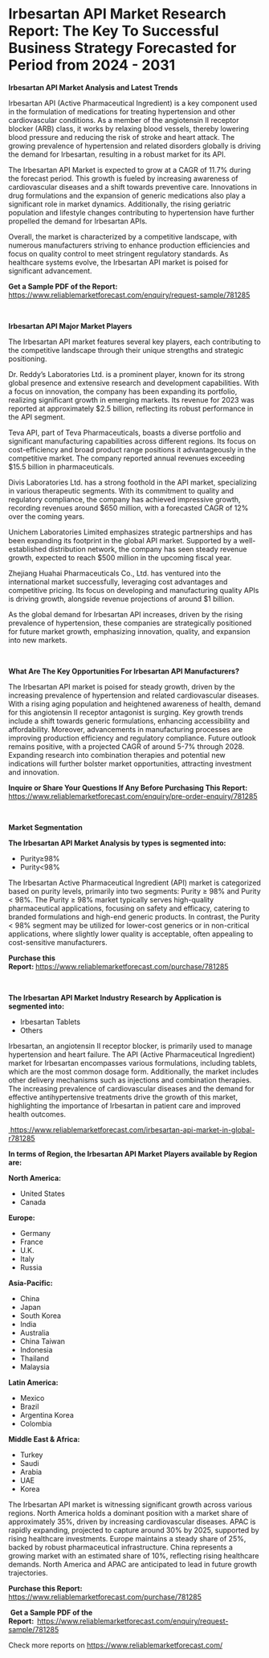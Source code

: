 <p><h1>Irbesartan API Market Research Report: The Key To Successful Business Strategy Forecasted for Period from 2024 - 2031</h1></p><p><strong>Irbesartan API Market Analysis and Latest Trends</strong></p>
<p><p>Irbesartan API (Active Pharmaceutical Ingredient) is a key component used in the formulation of medications for treating hypertension and other cardiovascular conditions. As a member of the angiotensin II receptor blocker (ARB) class, it works by relaxing blood vessels, thereby lowering blood pressure and reducing the risk of stroke and heart attack. The growing prevalence of hypertension and related disorders globally is driving the demand for Irbesartan, resulting in a robust market for its API.</p><p>The Irbesartan API Market is expected to grow at a CAGR of 11.7% during the forecast period. This growth is fueled by increasing awareness of cardiovascular diseases and a shift towards preventive care. Innovations in drug formulations and the expansion of generic medications also play a significant role in market dynamics. Additionally, the rising geriatric population and lifestyle changes contributing to hypertension have further propelled the demand for Irbesartan APIs.</p><p>Overall, the market is characterized by a competitive landscape, with numerous manufacturers striving to enhance production efficiencies and focus on quality control to meet stringent regulatory standards. As healthcare systems evolve, the Irbesartan API market is poised for significant advancement.</p></p>
<p><strong>Get a Sample PDF of the Report:&nbsp;</strong> <a href="https://www.reliablemarketforecast.com/enquiry/request-sample/781285?utm_campaign=1903&utm_medium=2&utm_source=Github&utm_content=ia&utm_term=30122024&utm_id=irbesartan-api">https://www.reliablemarketforecast.com/enquiry/request-sample/781285</a></p>
<p>&nbsp;</p>
<p><strong>Irbesartan API Major Market Players</strong></p>
<p><p>The Irbesartan API market features several key players, each contributing to the competitive landscape through their unique strengths and strategic positioning. </p><p>Dr. Reddy’s Laboratories Ltd. is a prominent player, known for its strong global presence and extensive research and development capabilities. With a focus on innovation, the company has been expanding its portfolio, realizing significant growth in emerging markets. Its revenue for 2023 was reported at approximately $2.5 billion, reflecting its robust performance in the API segment.</p><p>Teva API, part of Teva Pharmaceuticals, boasts a diverse portfolio and significant manufacturing capabilities across different regions. Its focus on cost-efficiency and broad product range positions it advantageously in the competitive market. The company reported annual revenues exceeding $15.5 billion in pharmaceuticals.</p><p>Divis Laboratories Ltd. has a strong foothold in the API market, specializing in various therapeutic segments. With its commitment to quality and regulatory compliance, the company has achieved impressive growth, recording revenues around $650 million, with a forecasted CAGR of 12% over the coming years.</p><p>Unichem Laboratories Limited emphasizes strategic partnerships and has been expanding its footprint in the global API market. Supported by a well-established distribution network, the company has seen steady revenue growth, expected to reach $500 million in the upcoming fiscal year.</p><p>Zhejiang Huahai Pharmaceuticals Co., Ltd. has ventured into the international market successfully, leveraging cost advantages and competitive pricing. Its focus on developing and manufacturing quality APIs is driving growth, alongside revenue projections of around $1 billion.</p><p>As the global demand for Irbesartan API increases, driven by the rising prevalence of hypertension, these companies are strategically positioned for future market growth, emphasizing innovation, quality, and expansion into new markets.</p></p>
<p>&nbsp;</p>
<p><strong>What Are The Key Opportunities For Irbesartan API Manufacturers?</strong></p>
<p><p>The Irbesartan API market is poised for steady growth, driven by the increasing prevalence of hypertension and related cardiovascular diseases. With a rising aging population and heightened awareness of health, demand for this angiotensin II receptor antagonist is surging. Key growth trends include a shift towards generic formulations, enhancing accessibility and affordability. Moreover, advancements in manufacturing processes are improving production efficiency and regulatory compliance. Future outlook remains positive, with a projected CAGR of around 5-7% through 2028. Expanding research into combination therapies and potential new indications will further bolster market opportunities, attracting investment and innovation.</p></p>
<p><strong>Inquire or Share Your Questions If Any Before Purchasing This Report:</strong> <a href="https://www.reliablemarketforecast.com/enquiry/pre-order-enquiry/781285?utm_campaign=1903&utm_medium=2&utm_source=Github&utm_content=ia&utm_term=30122024&utm_id=irbesartan-api">https://www.reliablemarketforecast.com/enquiry/pre-order-enquiry/781285</a></p>
<p>&nbsp;</p>
<p><strong>Market Segmentation</strong></p>
<p><strong>The Irbesartan API Market Analysis by types is segmented into:</strong></p>
<p><ul><li>Purity≥98%</li><li>Purity<98%</li></ul></p>
<p><p>The Irbesartan Active Pharmaceutical Ingredient (API) market is categorized based on purity levels, primarily into two segments: Purity ≥ 98% and Purity < 98%. The Purity ≥ 98% market typically serves high-quality pharmaceutical applications, focusing on safety and efficacy, catering to branded formulations and high-end generic products. In contrast, the Purity < 98% segment may be utilized for lower-cost generics or in non-critical applications, where slightly lower quality is acceptable, often appealing to cost-sensitive manufacturers.</p></p>
<p><strong>Purchase this Report:&nbsp;</strong><a href="https://www.reliablemarketforecast.com/purchase/781285?utm_campaign=1903&utm_medium=2&utm_source=Github&utm_content=ia&utm_term=30122024&utm_id=irbesartan-api">https://www.reliablemarketforecast.com/purchase/781285</a></p>
<p>&nbsp;</p>
<p><strong>The Irbesartan API Market Industry Research by Application is segmented into:</strong></p>
<p><ul><li>Irbesartan Tablets</li><li>Others</li></ul></p>
<p><p>Irbesartan, an angiotensin II receptor blocker, is primarily used to manage hypertension and heart failure. The API (Active Pharmaceutical Ingredient) market for Irbesartan encompasses various formulations, including tablets, which are the most common dosage form. Additionally, the market includes other delivery mechanisms such as injections and combination therapies. The increasing prevalence of cardiovascular diseases and the demand for effective antihypertensive treatments drive the growth of this market, highlighting the importance of Irbesartan in patient care and improved health outcomes.</p></p>
<p><a href="https://www.reliablemarketforecast.com/irbesartan-api-market-in-global-r781285?utm_campaign=1903&utm_medium=2&utm_source=Github&utm_content=ia&utm_term=30122024&utm_id=irbesartan-api">&nbsp;https://www.reliablemarketforecast.com/irbesartan-api-market-in-global-r781285</a></p>
<p><strong>In terms of Region, the Irbesartan API Market Players available by Region are:</strong></p>
<p>
    <p> <strong> North America: </strong>
        <ul>
            <li>United States</li>
            <li>Canada</li>
        </ul>
        </p> 
    <p> <strong> Europe: </strong>
        <ul>
            <li>Germany</li>
            <li>France</li>
            <li>U.K.</li>
            <li>Italy</li>
            <li>Russia</li>
        </ul>
        </p> 
    <p> <strong> Asia-Pacific: </strong>
        <ul>
            <li>China</li>
            <li>Japan</li>
            <li>South Korea</li>
            <li>India</li>
            <li>Australia</li>
            <li>China Taiwan</li>
            <li>Indonesia</li>
            <li>Thailand</li>
            <li>Malaysia</li>
        </ul>
        </p> 
    <p> <strong> Latin America: </strong>
        <ul>
            <li>Mexico</li>
            <li>Brazil</li>
            <li>Argentina Korea</li>
            <li>Colombia</li>
        </ul>
        </p> 
    <p> <strong> Middle East & Africa: </strong>
        <ul>
            <li>Turkey</li>
            <li>Saudi</li>
            <li>Arabia</li>
            <li>UAE</li>
            <li>Korea</li>
        </ul>
    </p>
    </p>
<p><p>The Irbesartan API market is witnessing significant growth across various regions. North America holds a dominant position with a market share of approximately 35%, driven by increasing cardiovascular diseases. APAC is rapidly expanding, projected to capture around 30% by 2025, supported by rising healthcare investments. Europe maintains a steady share of 25%, backed by robust pharmaceutical infrastructure. China represents a growing market with an estimated share of 10%, reflecting rising healthcare demands. North America and APAC are anticipated to lead in future growth trajectories.</p></p>
<p><strong>Purchase this Report: </strong><a href="https://www.reliablemarketforecast.com/purchase/781285?utm_campaign=1903&utm_medium=2&utm_source=Github&utm_content=ia&utm_term=30122024&utm_id=irbesartan-api">https://www.reliablemarketforecast.com/purchase/781285</a></p>
<p>&nbsp;<strong>Get a Sample PDF of the Report:&nbsp;&nbsp;</strong><a href="https://www.reliablemarketforecast.com/enquiry/request-sample/781285?utm_campaign=1903&utm_medium=2&utm_source=Github&utm_content=ia&utm_term=30122024&utm_id=irbesartan-api">https://www.reliablemarketforecast.com/enquiry/request-sample/781285</a></p>
<p><strong></strong></p>
<p>Check more reports on <a href="https://www.reliablemarketforecast.com/?utm_campaign=1903&utm_medium=2&utm_source=Github&utm_content=ia&utm_term=30122024&utm_id=irbesartan-api">https://www.reliablemarketforecast.com/</a></p>